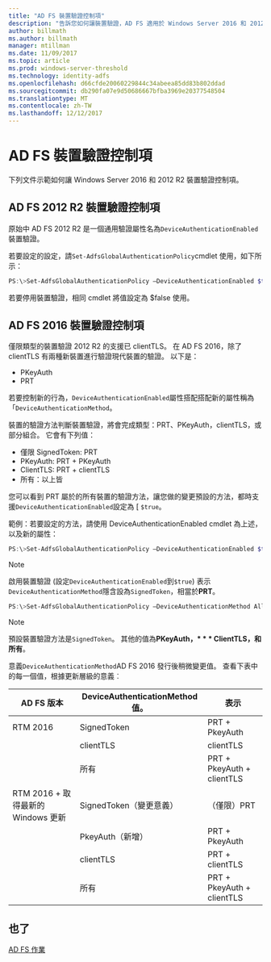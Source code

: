 ```yaml
---
title: "AD FS 裝置驗證控制項"
description: "告訴您如何讓裝置驗證，AD FS 適用於 Windows Server 2016 和 2012 R2 中的，這份文件"
author: billmath
ms.author: billmath
manager: mtillman
ms.date: 11/09/2017
ms.topic: article
ms.prod: windows-server-threshold
ms.technology: identity-adfs
ms.openlocfilehash: d66cfde20060229844c34abeea85dd83b802ddad
ms.sourcegitcommit: db290fa07e9d50686667bfba3969e20377548504
ms.translationtype: MT
ms.contentlocale: zh-TW
ms.lasthandoff: 12/12/2017
---
```

# <a name="device-authentication-controls-in-ad-fs"></a>AD FS 裝置驗證控制項
下列文件示範如何讓 Windows Server 2016 和 2012 R2 裝置驗證控制項。

## <a name="device-authentication-controls-in-ad-fs-2012-r2"></a>AD FS 2012 R2 裝置驗證控制項
原始中 AD FS 2012 R2 是一個通用驗證屬性名為`DeviceAuthenticationEnabled`裝置驗證。

若要設定的設定，請`Set-AdfsGlobalAuthenticationPolicy`cmdlet 使用，如下所示：


``` powershell
PS:\>Set-AdfsGlobalAuthenticationPolicy –DeviceAuthenticationEnabled $true
```



若要停用裝置驗證，相同 cmdlet 將值設定為 $false 使用。

## <a name="device-authentication-controls-in-ad-fs-2016"></a>AD FS 2016 裝置驗證控制項
僅限類型的裝置驗證 2012 R2 的支援已 clientTLS。  在 AD FS 2016，除了 clientTLS 有兩種新裝置進行驗證現代裝置的驗證。  以下是：
- PKeyAuth
- PRT

若要控制新的行為，`DeviceAuthenticationEnabled`屬性搭配搭配新的屬性稱為「`DeviceAuthenticationMethod`。  

裝置的驗證方法判斷裝置驗證，將會完成類型：PRT、PKeyAuth，clientTLS，或部分組合。
它會有下列值：
 - 僅限 SignedToken: PRT
 - PKeyAuth: PRT + PKeyAuth
 - ClientTLS: PRT + clientTLS 
 - 所有：以上皆

您可以看到 PRT 屬於的所有裝置的驗證方法，讓您做的變更預設的方法，都時支援`DeviceAuthenticationEnabled`設定為 [ `$true`。

範例：若要設定的方法，請使用 DeviceAuthenticationEnabled cmdlet 為上述，以及新的屬性：

``` powershell
PS:\>Set-AdfsGlobalAuthenticationPolicy –DeviceAuthenticationEnabled $true
```
>[!NOTE]
> 啟用裝置驗證 (設定`DeviceAuthenticationEnabled`到`$true`) 表示`DeviceAuthenticationMethod`隱含設為`SignedToken`，相當於**PRT**。


``` powershell
PS:\>Set-AdfsGlobalAuthenticationPolicy –DeviceAuthenticationMethod All
```
>[!NOTE]
>預設裝置驗證方法是`SignedToken`。  其他的值為**PKeyAuth，* * * ClientTLS，**和**所有**。

意義`DeviceAuthenticationMethod`AD FS 2016 發行後稍微變更值。  查看下表中的每一個值，根據更新層級的意義︰


|AD FS 版本|DeviceAuthenticationMethod 值。|表示|
| ----- | ----- | ----- |
|RTM 2016|SignedToken|PRT + PkeyAuth|
||clientTLS|clientTLS|
||所有|PRT + PkeyAuth + clientTLS|
|RTM 2016 + 取得最新的 Windows 更新|SignedToken（變更意義）|（僅限）PRT|
||PkeyAuth（新增）|PRT + PkeyAuth|
||clientTLS|PRT + clientTLS|
||所有|PRT + PkeyAuth + clientTLS|

## <a name="see-also"></a>也了
[AD FS 作業](../../ad-fs/AD-FS-2016-Operations.md)
